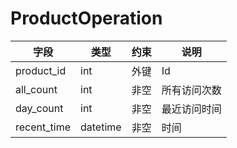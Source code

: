 # ProductOperation
| 字段  | 类型  | 约束  |  说明 |
|---|---|---|---|
| product_id  | int  | 外键 | Id           |
| all_count   | int  | 非空 | 所有访问次数  |
| day_count   | int  | 非空 | 最近访问时间  |
| recent_time | datetime| 非空 | 时间      |